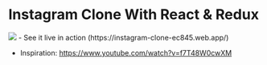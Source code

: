 # Instagram Clone With React & Redux

<img src="https://user-images.githubusercontent.com/41294736/91647139-95e0dd00-ea70-11ea-9767-3583f4bf15f4.png" />
- See it live in action (https://instagram-clone-ec845.web.app/)

- Inspiration: https://www.youtube.com/watch?v=f7T48W0cwXM
